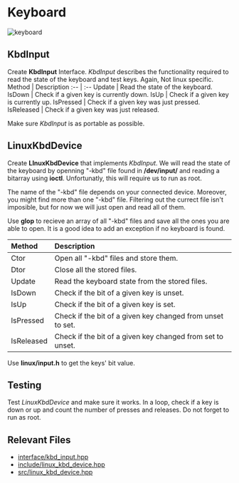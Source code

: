 # Keyboard

<img src="https://media.tenor.com/MmP6YbJNV2sAAAAC/wow-typing.gif" alt="keyboard"/>

## KbdInput

Create **KbdInput** Interface.
*KbdInput* describes the functionality required to read the state of the keyboard and test keys. Again, Not linux specific.
Method      |   Description
:--         |   :--
Update      |   Read the state of the keyboard.
IsDown      |   Check if a given key is currently down.
IsUp        |   Check if a given key is currently up.
IsPressed   |   Check if a given key was just pressed.
IsReleased  |   Check if a given key was just released.

Make sure *KbdInput* is as portable as possible.

## LinuxKbdDevice
Create **LInuxKbdDevice** that implements *KbdInput*.
We will read the state of the keyboard by openning "-kbd" file found in **/dev/input/** and reading a bitarray using **ioctl**. Unfortunatly, this will require us to run as root.

The name of the "-kbd" file depends on your connected device. Moreover, you might find more than one "-kbd" file. Filtering out the currect file isn't imposible, but for now we will just open and read all of them.

Use **glop** to recieve an array of all "-kbd" files and save all the ones you are able to open. It is a good idea to add an exception if no keyboard is found.

Method      |   Description
:--         |   :--
Ctor        |   Open all "-kbd" files and store them.
Dtor        |   Close all the stored files.
Update      |   Read the keyboard state from the stored files.
IsDown      |   Check if the bit of a given key is unset.
IsUp        |   Check if the bit of a given key is set.
IsPressed   |   Check if the bit of a given key changed from unset to set.
IsReleased  |   Check if the bit of a given key changed from set to unset.

Use **linux/input.h** to get the keys' bit value.

## Testing

Test *LinuxKbdDevice* and make sure it works.
In a loop, check if a key is down or up and count the number of presses and releases.
Do not forget to run as root.

## Relevant Files

- [interface/kbd_input.hpp](../Pong/interface/kbd_input.hpp)
- [include/linux_kbd_device.hpp](../Pong/include/linux_kbd_device.hpp)
- [src/linux_kbd_device.hpp](../Pong/src/linux_kbd_device.cpp)